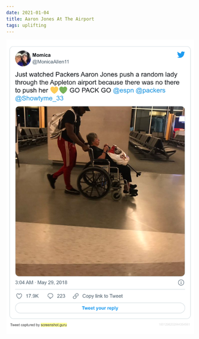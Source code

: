 ```yaml
---
date: 2021-01-04
title: Aaron Jones At The Airport
tags: uplifting
---
```


![aaronjones.png](https://raw.githubusercontent.com/muneer78/muneer78.github.io/master/images/aaronjones.png)
